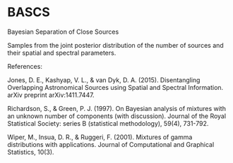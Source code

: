 # BASCS

Bayesian Separation of Close Sources

Samples from the joint posterior distribution of the number of sources and their spatial and spectral parameters.

References: 

Jones, D. E., Kashyap, V. L., & van Dyk, D. A. (2015). Disentangling Overlapping Astronomical Sources using Spatial and Spectral Information. arXiv preprint arXiv:1411.7447.

Richardson, S., & Green, P. J. (1997). On Bayesian analysis of mixtures with an unknown number of components (with discussion). Journal of the Royal Statistical Society: series B (statistical methodology), 59(4), 731-792.

Wiper, M., Insua, D. R., & Ruggeri, F. (2001). Mixtures of gamma distributions with applications. Journal of Computational and Graphical Statistics, 10(3).
